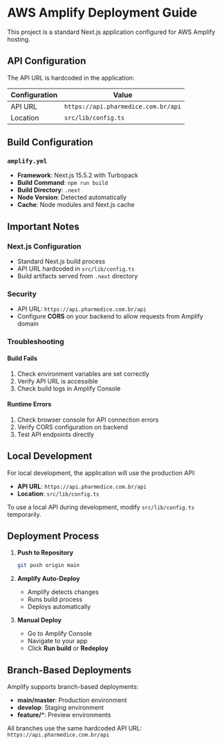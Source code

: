 # AWS Amplify Deployment Guide

This project is a standard Next.js application configured for AWS Amplify hosting.

## API Configuration

The API URL is hardcoded in the application:

| Configuration | Value |
|---------------|-------|
| API URL | `https://api.pharmedice.com.br/api` |
| Location | `src/lib/config.ts` |

## Build Configuration

### `amplify.yml`
- **Framework**: Next.js 15.5.2 with Turbopack
- **Build Command**: `npm run build`
- **Build Directory**: `.next`
- **Node Version**: Detected automatically
- **Cache**: Node modules and Next.js cache

## Important Notes

### Next.js Configuration
- Standard Next.js build process
- API URL hardcoded in `src/lib/config.ts`
- Build artifacts served from `.next` directory

### Security
- API URL: `https://api.pharmedice.com.br/api`
- Configure **CORS** on your backend to allow requests from Amplify domain

### Troubleshooting

#### Build Fails
1. Check environment variables are set correctly
2. Verify API URL is accessible
3. Check build logs in Amplify Console

#### Runtime Errors
1. Check browser console for API connection errors
2. Verify CORS configuration on backend
3. Test API endpoints directly

## Local Development

For local development, the application will use the production API:
- **API URL**: `https://api.pharmedice.com.br/api`
- **Location**: `src/lib/config.ts`

To use a local API during development, modify `src/lib/config.ts` temporarily.

## Deployment Process

1. **Push to Repository**
   ```bash
   git push origin main
   ```

2. **Amplify Auto-Deploy**
   - Amplify detects changes
   - Runs build process
   - Deploys automatically

3. **Manual Deploy**
   - Go to Amplify Console
   - Navigate to your app
   - Click **Run build** or **Redeploy**

## Branch-Based Deployments

Amplify supports branch-based deployments:

- **main/master**: Production environment
- **develop**: Staging environment  
- **feature/***: Preview environments

All branches use the same hardcoded API URL: `https://api.pharmedice.com.br/api`